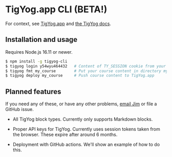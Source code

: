 # TigYog.app CLI (BETA!)

For context, see [TigYog.app](https://tigyog.app/) and [the TigYog docs](https://docs.tigyog.app/).

## Installation and usage

Requires Node.js 16.11 or newer.

```sh
$ npm install -g tigyog-cli
$ tigyog login y54wyu464432   # Content of TY_SESSION cookie from your browser
$ tigyog fmt my_course        # Put your course content in directory my_course
$ tigyog deploy my_course     # Push course content to TigYog.app
```

## Planned features

If you need any of these, or have any other problems,
[email Jim](mailto:jameshfisher@gmail.com) or file a GitHub issue.

* All TigYog block types.
  Currently only supports Markdown blocks.

* Proper API keys for TigYog.
  Currently uses session tokens taken from the browser.
  These expire after around 6 months.

* Deployment with GitHub actions.
  We'll show an example of how to do this.
